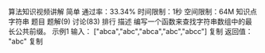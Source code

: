  算法知识视频讲解
简单  通过率：33.34%  时间限制：1秒  空间限制：64M
知识点
字符串
题目
题解(9)
讨论(83)
排行
描述
编写一个函数来查找字符串数组中的最长公共前缀。
示例1
输入：
["abca","abc","abca","abc","abcc"]
复制
返回值：
"abc"
复制